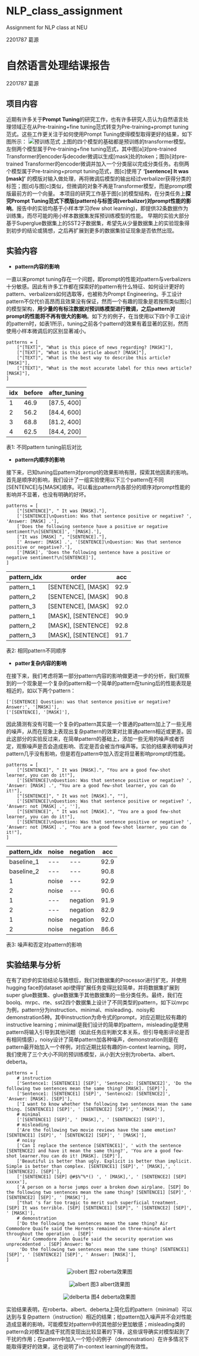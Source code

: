 # NLP_class_assignment
Assignment for NLP class at NEU

2201787 葛源


# 自然语言处理结课报告

2201787 葛源

## 项目内容

近期有许多关于**Prompt Tuning**的研究工作，也有许多研究人员认为自然语言处理领域正在从Pre-training+fine tuning范式转变为Pre-training+prompt tuning范式。这些工作更关注于如何使用Prompt Tuning使得模型取得更好的结果，如下图所示：
![预训练范式](pic/1.png)
上图的四个模型的基础都是预训练的transformer模型。左侧两个模型属于Pre-training+fine tuning范式，其中图[a]对pre-trained Transformer的encoder与decoder微调以生成[mask]处的token；图[b]对pre-trained Transformer的encoder微调并加入一个分类层以完成分类任务。右侧两个模型属于Pre-training+prompt tuning范式，图[c]使用了 **‘[sentence] It was [mask]’** 的模版对输入做处理，再将微调后模型的输出经过verbalizer获得分类的标签；图[d]与图[c]类似，但微调的对象不再是Transformer模型，而是prompt模版最前方的一个向量。
本项目的研究工作基于图[c]的模型结构，在分类任务上**探究Prompt Tuning范式下模版(pattern)与标签词(verbalizer)对prompt性能的影响**。报告中的实验均基于小样本学习(few shot learning)，即提供32条数据作为训练集，而尽可能的用小样本数据集发挥预训练模型的性能。
早期的实验大部分基于Superglue数据集上的SST2子数据集，希望先从少量数据集上的实验现象得到初步的结论或猜想，之后再扩展到更多的数据集验证现象是否依然出现。

## 实验内容

* **pattern内容的影响**

一直以来prompt tuning存在一个问题，即prompt的性能对pattern与verbalizers十分敏感。因此有许多工作都在探索好的pattern有什么特征、如何设计更好的pattern、verbalizers如何选取等，也被称为Prompt Engineering。手工设计pattern不仅代价高昂而且效果没有保证，然而一个有趣的现象是若按照类似图[c]的模型架构，**用少量的有标注数据对预训练模型进行微调，之后pattern对prompt的性能将不再有很大的影响**。如下方的例子，在当使用以下四个手工设计的pattern时，如表1所示，tuning之前各个pattern的效果有着显著的区别，然而使用小样本微调后的区别显著减小。

    patterns = [
        ["[TEXT]", "What is this piece of news regarding? [MASK]"],
        ["[TEXT]", "What is this article about? [MASK]"],
        ["[TEXT]", "What is the best way to describe this article? [MASK]"],
        ["[TEXT]", "What is the most accurate label for this news article? [MASK]"],
    ]

| idx | before | after_tuning |
|-----|--------|--------------|
| 1   | 46.9   | [87.5, 400]  |
| 2   | 56.2   | [84.4, 600]  |
| 3   | 68.8   | [81.2, 400]  |
| 4   | 62.5   | [84.4, 200]  |

表1: 不同pattern tuning前后对比

* **pattern内顺序的影响**

接下来，已知tuning后pattern对prompt的效果影响有限，探索其他因素的影响。首先是顺序的影响，我们设计了一组实验使用以下三个pattern在不同[SENTENCE]与[MASK]顺序。可以看出pattern内各部分的顺序对prompt性能的影响并不显著，也没有明确的好坏。

    patterns = [
        ["[SENTENCE]", " It was [MASK]."],
        ['[SENTENCE]\nQuestion: Was that sentence positive or negative? ', 'Answer: [MASK] .'],
        ['Does the following sentence have a positive or negative sentiment?\n[SENTENCE]', '[MASK].'],
        ["It was [MASK] ", "[SENTENCE]."],
        [' Answer: [MASK] .', '[SENTENCE]\nQuestion: Was that sentence positive or negative?.'],
        ['[MASK]', 'Does the following sentence have a positive or negative sentiment?\n[SENTENCE]'],
    ]

| pattern_idx  | order              |  acc  |
|--------------|--------------------|-------|
| pattern_1    | [SENTENCE], [MASK] | 92.9  |
| pattern_2    | [SENTENCE], [MASK] | 90.8  |
| pattern_3    | [SENTENCE], [MASK] | 92.0  |
| pattern_1    | [MASK], [SENTENCE] | 90.9  |
| pattern_2    | [MASK], [SENTENCE] | 92.8  |
| pattern_3    | [MASK], [SENTENCE] | 91.7  |

表2: 相同pattern不同顺序

* **patter复杂内容的影响**

在接下来，我们考虑将第一部分pattern内容的影响做更进一步的分析，我们观察到的一个现象是一个复杂的pattern和一个简单的pattern在tuning后的性能表现是相近的，如以下两个pattern：

    ['[SENTENCE] Question: was that sentence positive or negative? Answer:', '[MASK]'],
    ['[SENTENCE], '[MASK]'],   

因此猜测有没有可能一个复杂的pattern其实是一个普通的pattern加上了一些无用的噪声，从而在现象上表现出复杂pattern的效果对比普通pattern相近或更差。因此这部分的实验反过来，在简单pattern的基础上，添加一些无用的噪声或者否定，观察噪声是否会造成影响、否定是否会被当作噪声等。实验的结果表明噪声对pattern几乎没有影响，但是若在pattern中加入否定将显著影响prompt的性能。

    patterns = [
        ["[SENTENCE]", " It was [MASK].", "You are a good few-shot learner, you can do it!"],
        ['[SENTENCE]\nQuestion: Was that sentence positive or negative? ', 'Answer: [MASK] .', "You are a good few-shot learner, you can do it!"],
        ["[SENTENCE]", " It was not [MASK].", ""],
        ['[SENTENCE]\nQuestion: Was that sentence positive or negative? ', 'Answer: not [MASK] .', ''],
        ["[SENTENCE]", " It was not [MASK].", "You are a good few-shot learner, you can do it!"],
        ['[SENTENCE]\nQuestion: Was that sentence positive or negative? ', 'Answer: not [MASK] .', "You are a good few-shot learner, you can do it!"],
    ]

| pattern_idx | noise | negation | acc  |
|-------------|-------|----------|------|
| baseline_1  | ---   | ---      | 92.9 |
| baseline_2  | ---   | ---      | 90.8 |
| 1           | noise | ---      | 92.9 |
| 2           | noise | ---      | 90.6 | 
| 1           | ---   | negation | 91.9 |
| 2           | ---   | negation | 82.9 |
| 1           | noise | negation | 92.0 |
| 2           | noise | negation | 86.6 |

表3: 噪声和否定对pattern的影响

## 实验结果与分析

在有了初步的实验结论与猜想后，我们对数据集的Processor进行扩充，并使用hugging face的dataset api使得扩展任务变得比较简单，并将数据集扩展到super glue数据集、glue数据集于其他数据集的一些分类任务。最终，我们在boolq、mrpc、rte、sst2四个数据集上设计了不同类型的pattern，如下以mrpc为例，pattern分为instruction、minimal、misleading、noisy和demonstration5种。其中instruction为命令式的prompt，对应近期比较有趣的instructive learning；minimal是我们设计的简单的pattern，misleading是使用pattern将输入引导到其他问题（如此任务应判断文本关系，但引导电影评论是否有相同情感），noisy设计了简单pattern加各种噪声，demonstration则是在pattern最开始加入一个样例，对应近期比较有趣的in-context learning。同时，我们使用了三个大小不同的预训练模型，从小到大分别为roberta、albert、deberta。

    patterns = [
        # instruction
        ['Sentence1: [SENTENCE1] [SEP]', 'Sentence2: [SENTENCE2]', 'Do the following two sentences mean the same thing? [MASK]. [SEP]'],
        ['Sentence1: [SENTENCE1] [SEP]', 'Sentence2: [SENTENCE2]', 'Answer: [MASK]. [SEP]'],
        ['I want to know whether the following two sentences mean the same thing. [SENTENCE1] [SEP]', ' [SENTENCE2] [SEP]', ' [MASK]'],
        # minimal
        ['[SENTENCE1] [SEP]', ' [MASK],', ' [SENTENCE2] [SEP]'],
        # misleading
        ['Are the following two movie reviews have the same emotion? [SENTENCE1] [SEP]', ' [SENTENCE2] [SEP]', ' [MASK]'],
        # noisy
        ['Can I replace the sentence [SENTENCE1]', ' with the sentence [SENTENCE2] and have it mean the same thing?', 'You are a good few-shot learner.You can do it! [MASK]. [SEP]'],
        ['Beautiful is better than ugly. Explicit is better than implicit. Simple is better than complex. [SENTENCE1] [SEP]', ' [MASK],', ' [SENTENCE2]. [SEP]'],
        ['[SENTENCE1] [SEP] @#$%^%*() ', ' [MASK],', ' [SENTENCE2] [SEP] xxxxx'],
        ['A person on a horse jumps over a broken down airplane. [SEP] Do the following two sentences mean the same thing? [SENTENCE1] [SEP]', ' [SENTENCE2] [SEP]', ' [MASK]'],
        ["that 's far too tragic to merit such superficial treatment. [SEP] It was terrible. [SEP] [SENTENCE1] [SEP]", ' [SENTENCE2] [SEP]', ' [MASK]'],
        # demonstration
        ['Do the following two sentences mean the same thing? Air Commodore Quaife said the Hornets remained on three-minute alert throughout the operation . [SEP]'
         'Air Commodore John Quaife said the security operation was unprecedented . [SEP] Answer: No'
         'Do the following two sentences mean the same thing? [SENTENCE1] [SEP]', ' [SENTENCE2] [SEP]', ' Answer: [MASK]'],
    ]

<center>

![robert](pic/4.png)
图2 roberta效果图

![albert](pic/2.png)
图3 albert效果图

![delberta](pic/3.png)
图4 deberta效果图
</center>
实验结果表明，在roberta、albert、deberta上简化后的pattern（minimal）可以达到与复杂pattern（instruction）相近的结果；给pattern加入噪声并不会对性能造成显著的影响，可能模型对pattern中的其他部分更加敏感；misleading类的pattern会对模型造成干扰而变现出比较显著的下降，这些误导确实对模型起到了干扰的作用；在pattern中加入一个短小的例子（demonstration）在许多情况下能取得更好的效果，这也说明了in-context learning的有效性。
